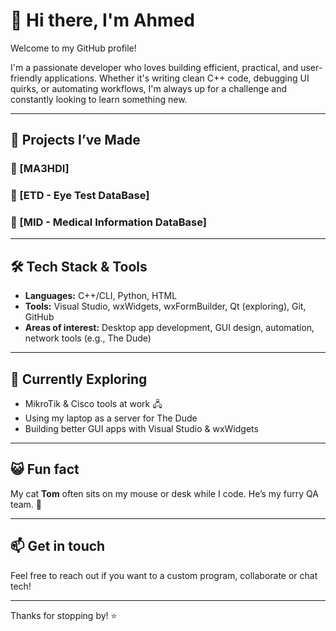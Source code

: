 # 👋 Hi there, I'm Ahmed

Welcome to my GitHub profile!

I'm a passionate developer who loves building efficient, practical, and user-friendly applications. Whether it's writing clean C++ code, debugging UI quirks, or automating workflows, I'm always up for a challenge and constantly looking to learn something new.

---

## 🚀 Projects I’ve Made

### 🔧 [MA3HDI]
### 🔧 [ETD - Eye Test DataBase]
### 🔧 [MID - Medical Information DataBase]

---

## 🛠️ Tech Stack & Tools

- **Languages:** C++/CLI, Python, HTML
- **Tools:** Visual Studio, wxWidgets, wxFormBuilder, Qt (exploring), Git, GitHub
- **Areas of interest:** Desktop app development, GUI design, automation, network tools (e.g., The Dude)

---

## 🧠 Currently Exploring
- MikroTik & Cisco tools at work 🖧
- Using my laptop as a server for The Dude
- Building better GUI apps with Visual Studio & wxWidgets

---

## 😺 Fun fact
My cat **Tom** often sits on my mouse or desk while I code. He’s my furry QA team. 🐾

---

## 📫 Get in touch

Feel free to reach out if you want to a custom program, collaborate or chat tech!

---

Thanks for stopping by! ⭐
